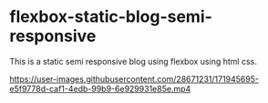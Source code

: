 # flexbox-static-blog-semi-responsive
 This is a static semi responsive blog using flexbox using html css.


https://user-images.githubusercontent.com/28671231/171945695-e5f9778d-caf1-4edb-99b9-6e929931e85e.mp4

